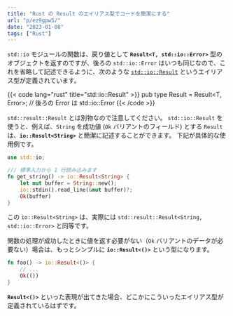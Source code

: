 ```yaml
---
title: "Rust の Result のエイリアス型でコードを簡潔にする"
url: "p/ez9gpw5/"
date: "2023-01-08"
tags: ["Rust"]
---
```


`std::io` モジュールの関数は、戻り値として __`Result<T, std::io::Error>`__ 型のオブジェクトを返すのですが、後ろの `std::io::Error` はいつも同じなので、これを省略して記述できるように、次のような [`std::io::Result`](https://doc.rust-lang.org/std/io/type.Result.html) というエイリアス型が定義されています。

{{< code lang="rust" title="std::io::Result" >}}
pub type Result<T> = Result<T, Error>;  // 後ろの Error は std::io::Error
{{< /code >}}

`std::result::Result` とは別物なので注意してください。
`std::io::Result` を使うと、例えば、`String` を成功値 (`Ok` バリアントのフィールド) とする `Result` は、__`io::Result<String>`__ と簡潔に記述することができます。
下記が具体的な使用例です。

```rust
use std::io;

/// 標準入力から 1 行読み込みます
fn get_string() -> io::Result<String> {
    let mut buffer = String::new();
    io::stdin().read_line(&mut buffer)?;
    Ok(buffer)
}
```

この `io::Result<String>` は、実際には `std::result::Result<String, std::io::Error>` と同等です。

関数の処理が成功したときに値を返す必要がない（`Ok` バリアントのデータが必要ない）場合は、もっとシンプルに __`io::Result<()>`__ という型になります。

```rust
fn foo() -> io::Result<()> {
    // ...
    Ok(())
}
```

__`Result<()>`__ といった表現が出てきた場合、どこかにこういったエイリアス型が定義されているはずです。

